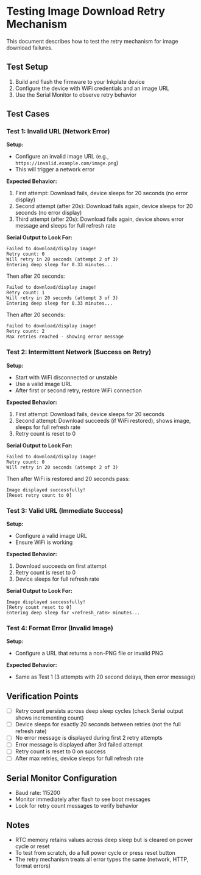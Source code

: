 # Testing Image Download Retry Mechanism

This document describes how to test the retry mechanism for image download failures.

## Test Setup

1. Build and flash the firmware to your Inkplate device
2. Configure the device with WiFi credentials and an image URL
3. Use the Serial Monitor to observe retry behavior

## Test Cases

### Test 1: Invalid URL (Network Error)

**Setup:**
- Configure an invalid image URL (e.g., `https://invalid.example.com/image.png`)
- This will trigger a network error

**Expected Behavior:**
1. First attempt: Download fails, device sleeps for 20 seconds (no error display)
2. Second attempt (after 20s): Download fails again, device sleeps for 20 seconds (no error display)
3. Third attempt (after 20s): Download fails again, device shows error message and sleeps for full refresh rate

**Serial Output to Look For:**
```
Failed to download/display image!
Retry count: 0
Will retry in 20 seconds (attempt 2 of 3)
Entering deep sleep for 0.33 minutes...
```

Then after 20 seconds:
```
Failed to download/display image!
Retry count: 1
Will retry in 20 seconds (attempt 3 of 3)
Entering deep sleep for 0.33 minutes...
```

Then after 20 seconds:
```
Failed to download/display image!
Retry count: 2
Max retries reached - showing error message
```

### Test 2: Intermittent Network (Success on Retry)

**Setup:**
- Start with WiFi disconnected or unstable
- Use a valid image URL
- After first or second retry, restore WiFi connection

**Expected Behavior:**
1. First attempt: Download fails, device sleeps for 20 seconds
2. Second attempt: Download succeeds (if WiFi restored), shows image, sleeps for full refresh rate
3. Retry count is reset to 0

**Serial Output to Look For:**
```
Failed to download/display image!
Retry count: 0
Will retry in 20 seconds (attempt 2 of 3)
```

Then after WiFi is restored and 20 seconds pass:
```
Image displayed successfully!
[Reset retry count to 0]
```

### Test 3: Valid URL (Immediate Success)

**Setup:**
- Configure a valid image URL
- Ensure WiFi is working

**Expected Behavior:**
1. Download succeeds on first attempt
2. Retry count is reset to 0
3. Device sleeps for full refresh rate

**Serial Output to Look For:**
```
Image displayed successfully!
[Retry count reset to 0]
Entering deep sleep for <refresh_rate> minutes...
```

### Test 4: Format Error (Invalid Image)

**Setup:**
- Configure a URL that returns a non-PNG file or invalid PNG

**Expected Behavior:**
- Same as Test 1 (3 attempts with 20 second delays, then error message)

## Verification Points

- [ ] Retry count persists across deep sleep cycles (check Serial output shows incrementing count)
- [ ] Device sleeps for exactly 20 seconds between retries (not the full refresh rate)
- [ ] No error message is displayed during first 2 retry attempts
- [ ] Error message is displayed after 3rd failed attempt
- [ ] Retry count is reset to 0 on success
- [ ] After max retries, device sleeps for full refresh rate

## Serial Monitor Configuration

- Baud rate: 115200
- Monitor immediately after flash to see boot messages
- Look for retry count messages to verify behavior

## Notes

- RTC memory retains values across deep sleep but is cleared on power cycle or reset
- To test from scratch, do a full power cycle or press reset button
- The retry mechanism treats all error types the same (network, HTTP, format errors)
